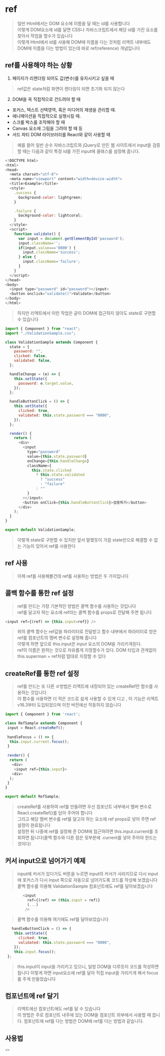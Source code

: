 # ref
>일반 Html에서는 DOM 요소에 이름을 달 때는 id를 사용합니다  
>이렇게 DOM요소에 id를 달면 CSS나 자바스크립트에서 해당 id를 가진 요소를 찾아서 작업을 할수가 있습니다  
>이렇게 Html에서 id를 사용해 DOM에 이름을 다는 것처럼 리액트 내부에도 DOM에 이름을 다는 방법이 있는데 바로 ref(reference) 개념입니다

## ref를 사용해야 하는 상황
1. 페이지가 리렌더링 되어도 값(변수)를 유지시키고 싶을 때
>ref값은 state처럼 화면이 렌더링이 되면 초기화 되지 않는다
2. DOM을 꼭 직접적으로 건드려야 할 때
 - 포커스, 텍스트 선택영역, 혹은 미디어의 재생을 관리할 때.
 - 애니메이션을 직접적으로 실행시킬 때.
 - 스크롤 박스를 조작해야 할 때
 - Canvas 요소에 그림을 그려야 할 때 등
 - 서드 파티 DOM 라이브러리를 React와 같이 사용할 때

>예를 들어 일반 순수 자바스크립트와 jQuery로 만든 웹 사이트에서 input을 검증할 때는 다음과 같이 특정 id를 가진 input에 클래스를 설정해 줍니다.
```javascript
<!DOCTYPE html>
<html>
<head>
  <meta charset="utf-8">
  <meta name="viewport" content="width=device-width">
  <title>Example</title>
  <style>
    .success {
      background-color: lightgreen;
    }

    .failure {
      background-color: lightcoral;
    }
  </style>
  <script>
    function validate() {
      var input = document.getElementById('password');
      input.className='';
      if(input.value==='0000') {
        input.className='success';
      } else {
        input.className='failure';
      }
    }
  </script>
</head>
<body>
  <input type="password" id="password"></input>
  <button onclick="validate()">Validate</button>
</body>
</html>
```
>하지만 리엑트에서 이런 작업은 굳이 DOM에 접근하지 않아도 state로 구현할 수 있습니다
```javascript
import { Component } from "react";
import "./ValidationSample.css";

class ValidationSample extends Component {
  state = {
    password: "",
    clicked: false,
    validated: false,
  };

  handleChange = (e) => {
    this.setState({
      password: e.target.value,
    });
  };

  handleButtonClick = () => {
    this.setState({
      clicked: true,
      validated: this.state.password === "0000",
    });
  };

  render() {
    return (
      <div>
        <input
          type="password"
          value={this.state.password}
          onChange={this.handleChange}
          className={
            this.state.clicked
              ? this.state.validated
                ? "success"
                : "failure"
              : ""
          }
        ></input>
        <button onClick={this.handleButtonClick}>검증하기</button>
      </div>
    );
  }
}

export default ValidationSample;
```

>이렇게 state로 구현할 수 있지만 앞서 말했듯이 가끔 state만으로 해결할 수 없는 기능이 있어서 ref를 사용한다

## ref 사용
>이제 ref를 사용해볼건데 ref를 사용하는 방법은 두 가지입니다

## 콜백 함수를 통한 ref 설정
>ref를 만드는 가장 기본적인 방법은 콜백 함수를 사용하는 것입니다  
>ref를 달고자 하는 요소에 ref라는 콜백 함수를 props로 전달해 주면 됩니다  
```javascript
<input ref={(ref) => {this.input=ref}} />
```
>위의 콜백 함수는 ref값을 파라미터로 전달받고 함수 내부에서 파라미터로 받은 ref를 컴포넌트의 멤버 변수로 설정해 줍니다  
>이렇게 하면 앞으로 this.input은 input 요소의 DOM을 가리키게된다.  
>ref의 이름은 원하는 것으로 자유롭게 지정할수가 있다. DOM 타입과 관계없이 this.superman = ref처럼 맘대로 지정할 수 있다

## createRef를 통한 ref 설정
>ref를 만드는 또 다른 ㄹ방법은 리엑트에 내장되어 있는 createRef란 함수를 사용하는 것입니다  
>이 함수를 사용하면 더 적은 코드로 쉽게 사용할 수 있게 디고 , 이 기능은 리엑트 v16.3부터 도입되었으며 이전 버전에선 작동하지 않습니다
```javascript
import { Component } from 'react';

class RefSample extends Component {
 input = React.createRef();
 
 handleFocus = () => {
  this.input.current.focus();
 }
 
 render() {
  return (
   <div>
    <input ref={this.input}>
   <div>
  );
 }
}

export default RefSample;
```
>createRef를 사용하여 ref를 만들려면 우선 컴포넌트 내부에서 멤버 변수로 React.createRef()를 담아 주어야 합니다  
>그리고 해당 멤버 변수를 ref를 달고자 하는 요소에 ref props로 넣어 주면 ref 설정이 완료됩니다  
>설정한 뒤 나중에 ref를 설정해 준 DOM에 접근하려면 this.input.current를 조회하면 됩니다(콜백 함수와 다른 점은 뒷부분에 .current를 넣어 주어야 한드는 것이다)

## 커서 input으로 넘어가기 예제
>input에 커서가 있다가도 버튼을 누르면 input의 커서가 사라지므로 다시 input에 포커스가 다시 input 쪽으로 자동으로 넘어가도록 코드를 작성해 보겠습니다  
>콜백 함수를 이용해 ValidationSample 컴포넌트에도 ref를 달아보겠습니다
```javascript
        <input
          ref={(ref) => (this.input = ref)}
          (...)
         />
```
>콜백 함수를 이용해 여기에도  ref를 달아보았습니다
```javascript
   handleButtonClick = () => {
    this.setState({
      clicked: true,
      validated: this.state.password === "0000",
    });
    this.input.focus();
 };
 ```
>this.input이 input을 가리키고 있으니, 일방 DOM을 다루듯이 코드를 작성하면 됩니다
>이렇게 하면 input요소에 ref를 달아 직접 input을 가리키게 해서 focus를 주게 만들었습니다
 
## 컴포넌트에 ref 달기
>리엑트에선 컴포넌트에도 ref를 달 수 있습니다  
>이 방법은 주로 컴포넌트 내주에 있는 DOM을 컴포넌트 외부에서 사용할 때 씁니다. 컴포넌트에 ref를 다는 방법은 DOM에 ref를 다는 방법과 같습니다.
 
## 사용법
```javascript
<>
```
